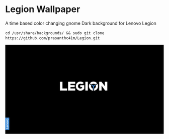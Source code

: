 # Legion Wallpaper
A time based color changing gnome Dark background for Lenovo Legion 

```
cd /usr/share/backgrounds/ && sudo git clone https://github.com/prasanthc41m/Legion.git 
```
![Screenshot](https://raw.githubusercontent.com/prasanthc41m/Legion/main/Legion-light.jpg)
